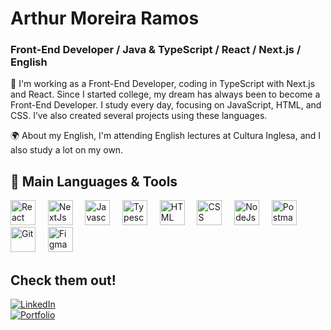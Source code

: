 # Arthur Moreira Ramos

### Front-End Developer / **Java** & **TypeScript** / **React** / **Next.js** / English

🚀 I'm working as a Front-End Developer, coding in TypeScript with Next.js and React. Since I started college, my dream has always been to become a Front-End Developer. I study every day, focusing on JavaScript, HTML, and CSS. I’ve also created several projects using these languages.

🌍 About my English, I'm attending English lectures at Cultura Inglesa, and I also study a lot on my own.

## 🧰 Main Languages & Tools

<p align="left">
  <img src="https://cdn.jsdelivr.net/gh/devicons/devicon/icons/react/react-original.svg" alt="React" width="40" height="40" />&nbsp;&nbsp;&nbsp;&nbsp;
  <img src="https://cdn.jsdelivr.net/gh/devicons/devicon/icons/nextjs/nextjs-original.svg" alt="NextJs" width="40" height="40" />&nbsp;&nbsp;&nbsp;&nbsp;
  <img src="https://cdn.jsdelivr.net/gh/devicons/devicon/icons/javascript/javascript-original.svg" alt="Javascript" width="40" height="40" />&nbsp;&nbsp;&nbsp;&nbsp;
  <img src="https://cdn.jsdelivr.net/gh/devicons/devicon/icons/typescript/typescript-original.svg" alt="Typescript" width="40" height="40" />&nbsp;&nbsp;&nbsp;&nbsp;
  <img src="https://cdn.jsdelivr.net/gh/devicons/devicon/icons/html5/html5-original.svg" alt="HTML" width="40" height="40" />&nbsp;&nbsp;&nbsp;&nbsp;
  <img src="https://cdn.jsdelivr.net/gh/devicons/devicon/icons/css3/css3-original.svg" alt="CSS" width="40" height="40" />&nbsp;&nbsp;&nbsp;&nbsp;
  <img src="https://cdn.jsdelivr.net/gh/devicons/devicon/icons/nodejs/nodejs-original.svg" alt="NodeJs" width="40" height="40" />&nbsp;&nbsp;&nbsp;&nbsp;
  <img src="https://cdn.jsdelivr.net/gh/devicons/devicon/icons/postman/postman-original.svg" alt="Postman" width="40" height="40" />&nbsp;&nbsp;&nbsp;&nbsp;
  <img src="https://cdn.jsdelivr.net/gh/devicons/devicon/icons/git/git-original.svg" alt="Git" width="40" height="40" />&nbsp;&nbsp;&nbsp;&nbsp;
  <img src="https://cdn.jsdelivr.net/gh/devicons/devicon/icons/figma/figma-original.svg" alt="Figma" width="40" height="40" />
</p>

## Check them out!

[![LinkedIn](https://img.shields.io/badge/LinkedIn-0077B5?style=for-the-badge&logo=linkedin&logoColor=white)](https://www.linkedin.com)  
[![Portfolio](https://img.shields.io/badge/Portfolio-100000?style=for-the-badge&logo=github&logoColor=white)](https://arthurramoz.github.io/Portfolio-1/)
